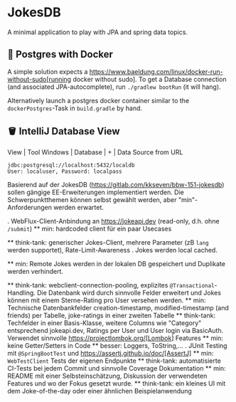 # JokesDB

A minimal application to play with JPA and spring data topics.

## 🐳 Postgres with Docker

A simple solution expects a https://www.baeldung.com/linux/docker-run-without-sudo[running docker without sudo].
To get a Database connection (and associated JPA-autocomplete), run `./gradlew bootRun` (it will hang).

Alternatively launch a postgres docker container similar to the `dockerPostgres`-Task in `build.gradle` by hand.

## 🪣 IntelliJ Database View

View | Tool Windows | Database | + | Data Source from URL
```
jdbc:postgresql://localhost:5432/localdb
User: localuser, Password: localpass
```

Basierend auf der JokesDB (https://gitlab.com/kkseven/bbw-151-jokesdb) sollen gängige EE-Erweiterungen implementiert werden. Die Schwerpunktthemen können selbst gewählt werden, aber "min"-Anforderungen werden erwartet.

. WebFlux-Client-Anbindung an https://jokeapi.dev (read-only, d.h. ohne `/submit`)
** min: hardcoded client für ein paar Usecases

** think-tank: generischer Jokes-Client, mehrere Parameter (zB `lang` werden supportet), Rate-Limit-Awareness
. Jokes werden local cached.

** min: Remote Jokes werden in der lokalen DB gespeichert und Duplikate werden verhindert.

** think-tank: webclient-connection-pooling, explizites `@Transactional`-Handling.
Die Datenbank wird durch sinnvolle Felder erweitert und Jokes können mit einem Sterne-Rating pro User versehen werden.
** min: Technische Datenbankfelder creation-timestamp, modified-timestamp (and friends) per Tabelle, joke-ratings in einer zweiten Tabelle
** think-tank: Techfelder in einer Basis-Klasse, weitere Columns wie "Category" entsprechend jokeapi.dev, Ratings per User und User login via BasicAuth.
Verwendet sinnvolle https://projectlombok.org/[Lombok] Features
** min: keine Getter/Setters in Code
** besser: Loggers, ToString,...
. JUnit Testing mit `@SpringBootTest` und https://assertj.github.io/doc/[AssertJ]
** min: `WebTestClient` Tests der eigenen Endpunkte
** think-tank: automatisierte CI-Tests bei jedem Commit und sinnvolle Coverage Dokumentation
** min: README mit einer Selbsteinschätzung, Diskussion der verwendeten Features und wo der Fokus gesetzt wurde.
** think-tank: ein kleines UI mit dem Joke-of-the-day oder einer ähnlichen Beispielanwendung